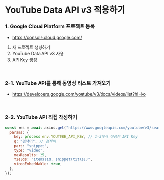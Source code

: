 # YouTube Data API v3 적용하기

### 1. Google Cloud Platform 프로젝트 등록

- https://console.cloud.google.com/

1. 새 프로젝트 생성하기
2. YouTube Data API v3 사용
3. API Key 생성

<br/>

### 2-1. YouTube API를 통해 동영상 리스트 가져오기

- https://developers.google.com/youtube/v3/docs/videos/list?hl=ko

<br/>

### 2-2. YouTube API 직접 작성하기

```js
const res = await axios.get("https://www.googleapis.com/youtube/v3/search", {
  params: {
    key: process.env.YOUTUBE_API_KEY, // 1-3에서 생성한 API Key
    q: "검색어", // 검색어
    part: "snippet",
    type: "video",
    maxResults: 25,
    fields: "items(id, snippet(title))",
    videoEmbeddable: true,
  },
});
```
